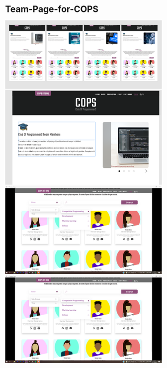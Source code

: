 # Team-Page-for-COPS
![alt text](https://github.com/AVoid1/Team-Page-for-COPS/blob/main/teams1.png)
![alt text](https://github.com/AVoid1/Team-Page-for-COPS/blob/main/teams2.png)
![alt text](https://github.com/AVoid1/Team-Page-for-COPS/blob/main/teams3.png)
![alt text](https://github.com/AVoid1/Team-Page-for-COPS/blob/main/teams4.png)

